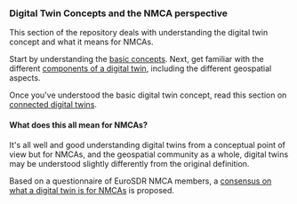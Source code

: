 ### Digital Twin Concepts and the NMCA perspective

This section of the repository deals with understanding the digital twin concept and what it means for NMCAs.

Start by understanding the [basic concepts](digital-twin-nmca-cookbook/what-is-a-digital-twin/the-digital-twin-concept.md). Next, get familiar with the different [components of a digital twin](digital-twin-nmca-cookbook/what-is-a-digital-twin/digital-twin-components.md), including the different geospatial aspects. 

Once you've understood the basic digital twin concept, read this section on [connected digital twins](digital-twin-nmca-cookbook/what-is-a-digital-twin/connected-digital-twins.md). 

#### What does this all mean for NMCAs?

It's all well and good understanding digital twins from a conceptual point of view but for NMCAs, and the geospatial community as a whole, digital twins may be understood slightly differently from the original definition. 

Based on a questionnaire of EuroSDR NMCA members, a [consensus on what a digital twin is for NMCAs](digital-twin-nmca-cookbook/what-is-a-digital-twin/what-is-a-digital-twin-for-NMCAs.md) is proposed.
